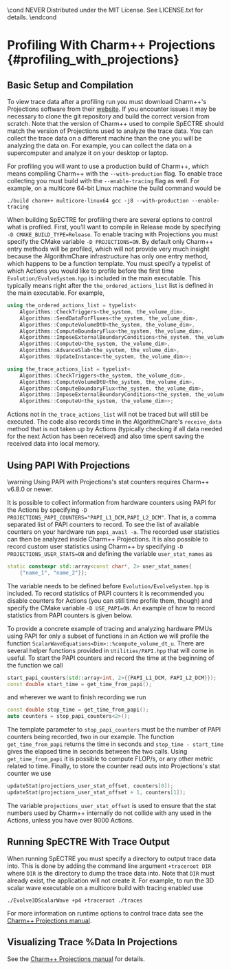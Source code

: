 \cond NEVER
Distributed under the MIT License.
See LICENSE.txt for details.
\endcond
# Profiling With Charm++ Projections {#profiling_with_projections}

## Basic Setup and Compilation

To view trace data after a profiling run you must download Charm++'s
Projections software from their [website](http://charm.cs.illinois.edu/).
If you encounter issues it may
be necessary to clone the git repository and build the correct version
from scratch. Note that the version of Charm++ used to compile SpECTRE
should match the version of Projections used to analyze the trace data.
You can collect the trace data on a different machine than the one you 
will be analyzing the data on. For example, you can collect the data on
a supercomputer and analyze it on your desktop or laptop.

For profiling you will want to use a production build of Charm++, which
means compiling Charm++ with the `--with-production` flag. To enable trace
collecting you must build with the `--enable-tracing` flag as well. For
example, on a multicore 64-bit Linux machine the build command would be
``` shell
./build charm++ multicore-linux64 gcc -j8 --with-production --enable-tracing
```

When building SpECTRE for profiling there are several options to control
what is profiled. First, you'll want to compile in Release mode by specifying
`-D CMAKE_BUILD_TYPE=Release`. To enable tracing with Projections you must
specify the CMake variable `-D PROJECTIONS=ON`. By default only Charm++ entry
methods will be profiled, which will not provide very much insight because
the AlgorithmChare infrastructure has only one entry method, which happens to
be a function template. You must specify a typelist of which Actions you would
like to profile before the first time `Evolution/EvolveSystem.hpp` is included
in the main executable. This typically means right after the
`the_ordered_actions_list` list is defined in the main executable. For example,

```cpp
using the_ordered_actions_list = typelist<
    Algorithms::CheckTriggers<the_system, the_volume_dim>,
    Algorithms::SendDataForFluxes<the_system, the_volume_dim>,
    Algorithms::ComputeVolumeDtU<the_system, the_volume_dim>,
    Algorithms::ComputeBoundaryFlux<the_system, the_volume_dim>,
    Algorithms::ImposeExternalBoundaryConditions<the_system, the_volume_dim>,
    Algorithms::ComputeU<the_system, the_volume_dim>,
    Algorithms::AdvanceSlab<the_system, the_volume_dim>,
    Algorithms::UpdateInstance<the_system, the_volume_dim>>;

using the_trace_actions_list = typelist<
    Algorithms::CheckTriggers<the_system, the_volume_dim>,
    Algorithms::ComputeVolumeDtU<the_system, the_volume_dim>,
    Algorithms::ComputeBoundaryFlux<the_system, the_volume_dim>,
    Algorithms::ImposeExternalBoundaryConditions<the_system, the_volume_dim>,
    Algorithms::ComputeU<the_system, the_volume_dim>>;
```

Actions not in `the_trace_actions_list` will not be traced but will still be
executed. The code also records time in the AlgorithmChare's `receive_data`
method that is
not taken up by Actions (typically checking if all data needed for the next
Action has been received) and also time spent saving the received data into
local memory.

## Using PAPI With Projections

\warning Using PAPI with Projections's stat counters requires Charm++ v6.8.0
or newer.

It is possible to collect information from hardware counters using PAPI
for the Actions by specifying
`-D PROJECTIONS_PAPI_COUNTERS="PAPI_L1_DCM,PAPI_L2_DCM"`. That is, a comma
separated list of PAPI counters to record. To see the list of available counters
on your hardware run `papi_avail -a`. The recorded user statistics can then be
analyzed inside Charm++ Projections. It is also possible to record custom user
statistics using Charm++ by specifying `-D PROJECTIONS_USER_STATS=ON` and
defining the variable `user_stat_names` as

```cpp
static constexpr std::array<const char*, 2> user_stat_names{
    {"name_1", "name_2"}};
```

The variable needs to be defined before `Evolution/EvolveSystem.hpp` is
included. To record statistics of PAPI counters it is recommended you disable
counters for Actions (you can still time profile them, though) and specify the
CMake variable `-D USE_PAPI=ON`. An example of how to record statistics from
PAPI counters is given below.

To provide a concrete example of tracing and analyzing hardware PMUs using PAPI
for only a subset of functions in an Action we will profile the function
`ScalarWaveEquations<Dim>::%compute_volume_dt_u`. There are several helper
functions provided in `Utilities/PAPI.hpp` that will come in useful. To start
the PAPI counters and record the time at the beginning of the function we call

```cpp
start_papi_counters(std::array<int, 2>{{PAPI_L1_DCM, PAPI_L2_DCM}});
const double start_time = get_time_from_papi();
```

and wherever we want to finish recording we run

```cpp
const double stop_time = get_time_from_papi();
auto counters = stop_papi_counters<2>();
```

The template parameter to `stop_papi_counters` must be the number of PAPI
counters being recorded, two in our example. The function `get_time_from_papi`
returns the time in seconds and `stop_time - start_time` gives the elapsed time
in seconds between the two calls. Using `get_time_from_papi` it is possible to
compute FLOP/s, or any other metric related to time. Finally, to store the
counter read outs into Projections's stat counter we use

```cpp
updateStat(projections_user_stat_offset, counters[0]);
updateStat(projections_user_stat_offset + 1, counters[1]);
```

The variable `projections_user_stat_offset` is used to ensure that the stat
numbers used by Charm++ internally do not collide with any used in the Actions,
unless you have over 9000 Actions.

## Running SpECTRE With Trace Output

When running SpECTRE you must specify a directory to output trace data into.
This is done by adding the command line argument `+traceroot DIR` where `DIR` is
the directory to dump the trace data into. Note that `DIR` must already exist,
the application will not create it.
For example, to run the 3D scalar wave executable on a multicore build with
tracing enabled use

```shell
./Evolve3DScalarWave +p4 +traceroot ./traces
```

For more information on runtime options to
control trace data see the
[Charm++ Projections manual](http://charm.cs.illinois.edu/manuals/html/projections/1.html).

## Visualizing Trace %Data In Projections

See the [Charm++ Projections manual](http://charm.cs.illinois.edu/manuals/html/projections/2.html)
for details.
